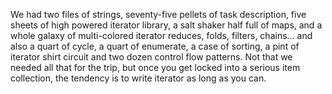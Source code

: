 We had two files of strings, seventy-five pellets of task description, five sheets of high powered iterator library, a salt shaker half full of maps, and a whole galaxy of multi-colored iterator reduces, folds, filters, chains... and also a quart of cycle, a quart of enumerate, a case of sorting, a pint of iterator shirt circuit and two dozen control flow patterns.
Not that we needed all that for the trip, but once you get locked into a serious item collection, the tendency is to write iterator as long as you can.
